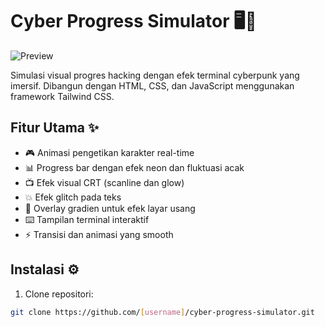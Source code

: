 # Cyber Progress Simulator 🖥️🔋

![Preview](screenshot.png)

Simulasi visual progres hacking dengan efek terminal cyberpunk yang imersif. Dibangun dengan HTML, CSS, dan JavaScript menggunakan framework Tailwind CSS.

## Fitur Utama ✨
- 🎮 Animasi pengetikan karakter real-time
- 📊 Progress bar dengan efek neon dan fluktuasi acak
- 📺 Efek visual CRT (scanline dan glow)
- 💥 Efek glitch pada teks
- 🔋 Overlay gradien untuk efek layar usang
- ⌨️ Tampilan terminal interaktif
- ⚡ Transisi dan animasi yang smooth

## Instalasi ⚙️
1. Clone repositori:
```bash
git clone https://github.com/[username]/cyber-progress-simulator.git
